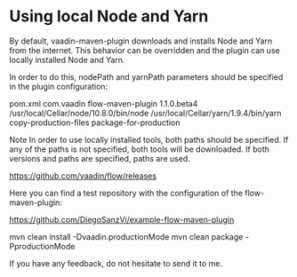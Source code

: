 # Using local Node and Yarn

By default, vaadin-maven-plugin downloads and installs Node and Yarn from the internet. This behavior can be overridden and the plugin can use locally installed Node and Yarn.

In order to do this, nodePath and yarnPath parameters should be specified in the plugin configuration:

pom.xml com.vaadin flow-maven-plugin 1.1.0.beta4 /usr/local/Cellar/node/10.8.0/bin/node /usr/local/Cellar/yarn/1.9.4/bin/yarn copy-production-files package-for-production

Note In order to use locally installed tools, both paths should be specified. If any of the paths is not specified, both tools will be downloaded. If both versions and paths are specified, paths are used.

https://github.com/vaadin/flow/releases

Here you can find a test repository with the configuration of the flow-maven-plugin:

https://github.com/DiegoSanzVi/example-flow-maven-plugin

mvn clean install -Dvaadin.productionMode mvn clean package -PproductionMode

If you have any feedback, do not hesitate to send it to me.

